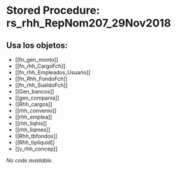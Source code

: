 # Stored Procedure: rs_rhh_RepNom207_29Nov2018

## Usa los objetos:
- [[fn_gen_monto]]
- [[fn_rhh_CargoFch]]
- [[fn_rhh_Empleados_Usuario]]
- [[fn_Rhh_FondoFch]]
- [[fn_rhh_SueldoFch]]
- [[Gen_bancos]]
- [[gen_compania]]
- [[Rhh_cargos]]
- [[rhh_convenio]]
- [[rhh_emplea]]
- [[rhh_liqhis]]
- [[rhh_liqmes]]
- [[Rhh_tbfondos]]
- [[Rhh_tipliquid]]
- [[v_rhh_concep]]

*No code available.*
